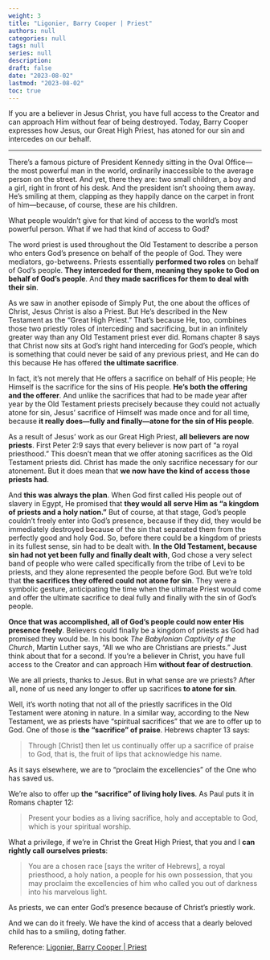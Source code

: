```yaml
---
weight: 3
title: "Ligonier, Barry Cooper | Priest"
authors: null
categories: null
tags: null
series: null
description: 
draft: false
date: "2023-08-02"
lastmod: "2023-08-02"
toc: true
---
```

If you are a believer in Jesus Christ, you have full access to the Creator and can approach Him without fear of being destroyed. Today, Barry Cooper expresses how Jesus, our Great High Priest, has atoned for our sin and intercedes on our behalf.
<!--more-->
---


There’s a famous picture of President Kennedy sitting in the Oval Office—the most powerful man in the world, ordinarily inaccessible to the average person on the street. And yet, there they are: two small children, a boy and a girl, right in front of his desk. And the president isn’t shooing them away. He’s smiling at them, clapping as they happily dance on the carpet in front of him—because, of course, these are his children.

What people wouldn’t give for that kind of access to the world’s most powerful person. What if we had that kind of access to God?

The word priest is used throughout the Old Testament to describe a person who enters God’s presence on behalf of the people of God. They were mediators, go-betweens. Priests essentially <b>performed two roles</b> on behalf of God’s people. <b>They interceded for them, meaning they spoke to God on behalf of God’s people</b>. And <b>they made sacrifices for them to deal with their sin</b>.

As we saw in another episode of Simply Put, the one about the offices of Christ, Jesus Christ is also a Priest. But He’s described in the New Testament as the “Great High Priest.” That’s because He, too, combines those two priestly roles of interceding and sacrificing, but in an infinitely greater way than any Old Testament priest ever did. Romans chapter 8 says that Christ now sits at God’s right hand interceding for God’s people, which is something that could never be said of any previous priest, and He can do this because He has offered <b>the ultimate sacrifice</b>.

In fact, it’s not merely that He offers a sacrifice on behalf of His people; He Himself is the sacrifice for the sins of His people. <b>He’s both the offering and the offerer</b>. And unlike the sacrifices that had to be made year after year by the Old Testament priests precisely because they could not actually atone for sin, Jesus’ sacrifice of Himself was made once and for all time, because <b>it really does—fully and finally—atone for the sin of His people</b>.

As a result of Jesus’ work as our Great High Priest, <b>all believers are now priests</b>. First Peter 2:9 says that every believer is now part of “a royal priesthood.” This doesn’t mean that we offer atoning sacrifices as the Old Testament priests did. Christ has made the only sacrifice necessary for our atonement. But it does mean that <b>we now have the kind of access those priests had</b>.

And <b>this was always the plan</b>. When God first called His people out of slavery in Egypt, He promised that <b>they would all serve Him as “a kingdom of priests and a holy nation.”</b> But of course, at that stage, God’s people couldn’t freely enter into God’s presence, because if they did, they would be immediately destroyed because of the sin that separated them from the perfectly good and holy God. So, before there could be a kingdom of priests in its fullest sense, sin had to be dealt with. <b>In the Old Testament, because sin had not yet been fully and finally dealt with</b>, God chose a very select band of people who were called specifically from the tribe of Levi to be priests, and they alone represented the people before God. But we’re told that <b>the sacrifices they offered could not atone for sin</b>. They were a symbolic gesture, anticipating the time when the ultimate Priest would come and offer the ultimate sacrifice to deal fully and finally with the sin of God’s people. 

<b>Once that was accomplished, all of God’s people could now enter His presence freely</b>. Believers could finally be a kingdom of priests as God had promised they would be. In his book <i>The Babylonian Captivity of the Church</i>, Martin Luther says, “All we who are Christians are priests.” Just think about that for a second. If you’re a believer in Christ, you have full access to the Creator and can approach Him <b>without fear of destruction</b>.

We are all priests, thanks to Jesus. But in what sense are we priests? After all, none of us need any longer to offer up sacrifices <b>to atone for sin</b>.

Well, it’s worth noting that not all of the priestly sacrifices in the Old Testament were atoning in nature. In a similar way, according to the New Testament, we as priests have “spiritual sacrifices” that we are to offer up to God. One of those is <b>the “sacrifice” of praise</b>. Hebrews chapter 13 says:

>Through [Christ] then let us continually offer up a sacrifice of praise to God, that is, the fruit of lips that acknowledge his name.

As it says elsewhere, we are to “proclaim the excellencies” of the One who has saved us.

We’re also to offer up <b>the “sacrifice” of living holy lives</b>. As Paul puts it in Romans chapter 12:

>Present your bodies as a living sacrifice, holy and acceptable to God, which is your spiritual worship.

What a privilege, if we’re in Christ the Great High Priest, that you and I <b>can rightly call ourselves priests</b>:

>You are a chosen race [says the writer of Hebrews], a royal priesthood, a holy nation, a people for his own possession, that you may proclaim the excellencies of him who called you out of darkness into his marvelous light.

As priests, we can enter God’s presence because of Christ’s priestly work.

And we can do it freely. We have the kind of access that a dearly beloved child has to a smiling, doting father.


Reference: <a href = "https://www.ligonier.org/podcasts/simply-put/priest" target="_blank" rel="noopener noreferrer">Ligonier, Barry Cooper | Priest</a>